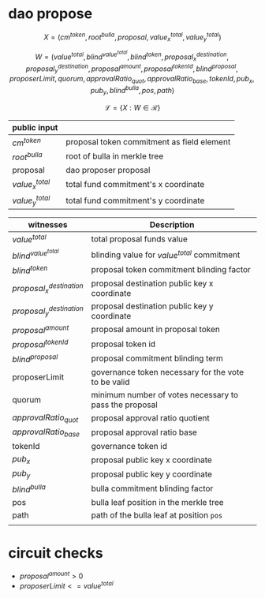 # dao propose

$$ X = (cm^{token}, root^{bulla}, proposal, value^{total}_x, value^{total}_y) $$

$$ W = (value^{total}, blind^{value^{total}}, blind^{token}, proposal^{destination}_x, proposal^{destination}_y, proposal^{amount}, proposal^{tokenId}, blind^{proposal}, proposerLimit, quorum, approvalRatio_{quot}, approvalRatio_{base}, tokenId, pub_x, pub_y, blind^{bulla}, pos, path) $$

$$ \mathcal{L}= \{X:W\in \mathcal{R}\} $$

| public input               |                                               |
|----------------------------|-----------------------------------------------|
| $cm^{token}$               | proposal token commitment as field element    |
| $root^{bulla}$             | root of bulla in merkle tree                  |
| proposal                   | dao proposer proposal                         |
| $value^{total}_x$          | total fund commitment's x coordinate          |
| $value^{total}_y$          | total fund commitment's y coordinate          |

| witnesses                | Description                                            |
|--------------------------|--------------------------------------------------------|
| $value^{total}$          | total proposal funds value                             |
| $blind^{value^{total}}$  | blinding value for $value^{total}$ commitment           |
| $blind^{token}$          | proposal token commitment blinding factor              |
|$proposal^{destination}_x$| proposal destination public key x coordinate           |
|$proposal^{destination}_y$| proposal destination public key y coordinate           |
| $proposal^{amount}$      | proposal amount in proposal token                      |
| $proposal^{tokenId}$     | proposal token id                                      |
| $blind^{proposal}$       | proposal commitment blinding term                      |
| proposerLimit            | governance token necessary for the vote to be valid    |
| quorum                   | minimum number of votes necessary to pass the proposal |
| $approvalRatio_{quot}$   | proposal approval ratio quotient                       |
| $approvalRatio_{base}$   | proposal approval ratio base                           |
| tokenId                  | governance token id                                    |
| $pub_x$                  | proposal public key x coordinate                       |
| $pub_y$                  | proposal public key y coordinate                       |
| $blind^{bulla}$          | bulla commitment blinding factor                       |
| pos                      | bulla leaf position in the merkle tree                 |
| path                     | path of the bulla leaf at position `pos`
    |

# circuit checks

- $proposal^{amount} > 0$
- $proposerLimit <= value^{total}$
